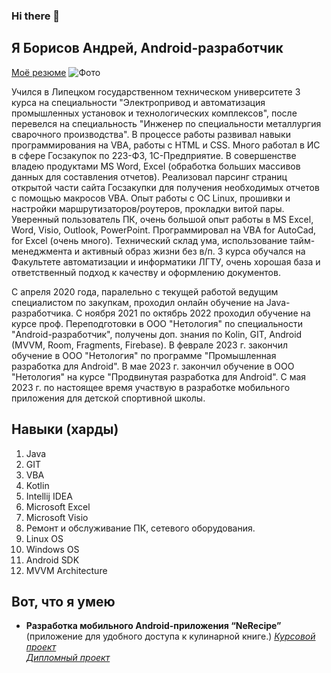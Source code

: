 ### Hi there 👋

## Я Борисов Андрей, Android-разработчик
[Моё резюме](https://disk.yandex.ru/i/QDZA3OrwNuQxig)
![Фото](/img/me.jpg "Это я!")

Учился в Липецком государственном техническом университете 3 курса на специальности "Электропривод и автоматизация промышленных установок и технологических комплексов", после перевелся на специальность "Инженер по специальности металлургия сварочного производства". В процессе работы развивал навыки программирования на VBA, работы с HTML и CSS. Много работал в ИС в сфере Госзакупок по 223-ФЗ, 1С-Предприятие. В совершенстве владею продуктами MS Word, Excel (обработка больших массивов данных для составления отчетов). Реализовал парсинг страниц открытой части сайта Госзакупки для получения необходимых отчетов с помощью макросов VBA. Опыт работы с OC Linux, прошивки и настройки маршрутизаторов/роутеров, прокладки витой пары. Уверенный пользователь ПК, очень большой опыт работы в MS Excel, Word, Visio, Outlook, PowerPoint. Программировал на VBA for AutoCad, for Excel (очень много). Технический склад ума, использование тайм-менеджмента и активный образ жизни без в/п. 3 курса обучался на Факультете автоматизации и информатики ЛГТУ, очень хорошая база и ответственный подход к качеству и оформлению документов.

С апреля 2020 года, паралельно с текущей работой ведущим специалистом по закупкам, проходил онлайн обучение на Java-разработчика.
С ноября 2021 по октябрь 2022 проходил обучение на курсе проф. Переподготовки в ООО "Нетология" по специальности "Android-разработчик", получены доп. знания по Kolin, GIT, Android (MVVM, Room, Fragments, Firebase).
В феврале 2023 г. закончил обучение в ООО "Нетология" по программе "Промышленная разработка для Android".
В мае 2023 г. закончил обучение в ООО "Нетология" на курсе "Продвинутая разработка для Android".
С мая 2023 г. по настоящее время участвую в разработке мобильного приложения для детской спортивной школы.

## Навыки (харды)
1. Java
2. GIT
3. VBA
4. Kotlin
5. Intellij IDEA
6. Microsoft Excel
7. Microsoft Visio
8. Ремонт и обслуживание ПК, сетевого оборудования.
9. Linux OS
10. Windows OS
11. Android SDK
12. MVVM Architecture

## Вот, что я умею
* **Разработка мобильного Android-приложения “NeRecipe”** (приложение для удобного доступа к кулинарной книге.)
  *[Курсовой проект](https://disk.yandex.ru/i/8jtYROYKXGp4-A)*  
  *[Дипломный проект](https://github.com/clinri/NeRecipe)*  

<!--
**clinri/clinri** is a ✨ _special_ ✨ repository because its `README.md` (this file) appears on your GitHub profile.

Here are some ideas to get you started:

- 🔭 I’m currently working on ...
- 🌱 I’m currently learning ...
- 👯 I’m looking to collaborate on ...
- 🤔 I’m looking for help with ...
- 💬 Ask me about ...
- 📫 How to reach me: ...
- 😄 Pronouns: ...
- ⚡ Fun fact: ...
-->
